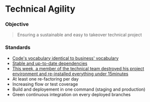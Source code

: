 # Technical Agility

### Objective
> Ensuring a sustainable and easy to takeover technical project

### Standards
- [Code's vocabulary identical to business' vocabulary](/project-standards/technical-agility/code-vocabulary-identical-business-vocabulary.s.md)
- [Stable and up-to-date dependencies](/project-standards/technical-agility/up-to-date-dependencies.s.md)
- [This week, a member of the technical team destroyed his project environment and re-installed everything under 15minutes](/project-standards/technical-agility/under-15-minutes-project-installation.s.md)
- At least one re-factoring per day
- Increasing flow or test coverage
- Build and deployement in one command (staging and production)
- Green continuous integration on every deployed branches
